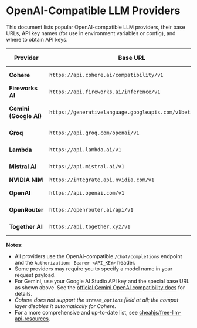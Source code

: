 # OpenAI-Compatible LLM Providers

This document lists popular OpenAI-compatible LLM providers, their base URLs, API key names (for use in environment variables or config), and where to obtain API keys.

| Provider               | Base URL                                                  | API Key Name         | Default Model                                       | Get API Key                                                           |
| ---------------------- | --------------------------------------------------------- | -------------------- | --------------------------------------------------- | --------------------------------------------------------------------- |
| **Cohere**             | `https://api.cohere.ai/compatibility/v1`                  | `COHERE_API_KEY`     | `command-r-plus`                                    | [Cohere API Keys](https://dashboard.cohere.com/api-keys)              | *stream_options not supported; compat disables automatically* |
| **Fireworks AI**       | `https://api.fireworks.ai/inference/v1`                   | `FIREWORKS_API_KEY`  | `accounts/fireworks/models/llama-v3p1-70b-instruct` | [Fireworks API Keys](https://app.fireworks.ai/api-keys)               |
| **Gemini (Google AI)** | `https://generativelanguage.googleapis.com/v1beta/openai` | `GEMINI_API_KEY`     | `gemini-2.0-flash`                                  | [Google AI Studio API Keys](https://makersuite.google.com/app/apikey) |
| **Groq**               | `https://api.groq.com/openai/v1`                          | `GROQ_API_KEY`       | `llama3-70b-8192`                                   | [Groq API Keys](https://console.groq.com/keys)                        |
| **Lambda**             | `https://api.lambda.ai/v1`                                | `LAMBDA_API_KEY`     | `llama3.2-3b-instruct`                              | [Lambda API Keys](https://cloud.lambda.ai/api-keys/cloud-api)         |
| **Mistral AI**         | `https://api.mistral.ai/v1`                               | `MISTRAL_API_KEY`    | `mistral-small-latest`                              | [Mistral API Keys](https://console.mistral.ai/api-keys)               |
| **NVIDIA NIM**         | `https://integrate.api.nvidia.com/v1`                     | `NVIDIA_API_KEY`     | `nvidia/nemotron-mini-4b-instruct`                  | [NVIDIA NIM](https://build.nvidia.com/)                               |
| **OpenAI**             | `https://api.openai.com/v1`                               | `OPENAI_API_KEY`     | `gpt-4o-mini`                                       | [OpenAI API Keys](https://platform.openai.com/api-keys)               |
| **OpenRouter**         | `https://openrouter.ai/api/v1`                            | `OPENROUTER_API_KEY` | `google/gemini-2.5-flash`                           | [OpenRouter API Keys](https://openrouter.ai/keys)                     |
| **Together AI**        | `https://api.together.xyz/v1`                             | `TOGETHER_API_KEY`   | `mistralai/Mixtral-8x7B-Instruct-v0.1`              | [Together API Keys](https://api.together.ai/)                         |

**Notes:**
- All providers use the OpenAI-compatible `/chat/completions` endpoint and the `Authorization: Bearer <API_KEY>` header.
- Some providers may require you to specify a model name in your request payload.
- For Gemini, use your Google AI Studio API key and the special base URL as shown above. See the [official Gemini OpenAI compatibility docs](https://ai.google.dev/gemini-api/docs/openai) for details.
- *Cohere does not support the `stream_options` field at all; the compat layer disables it automatically for Cohere.*
- For a more comprehensive and up-to-date list, see [cheahjs/free-llm-api-resources](https://github.com/cheahjs/free-llm-api-resources). 